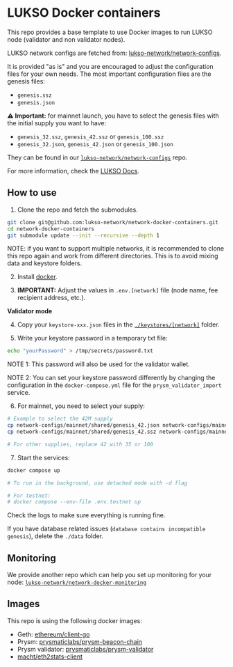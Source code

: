 # LUKSO Docker containers

This repo provides a base template to use Docker images to run LUKSO node (validator and non validator nodes).

LUKSO network configs are fetched from: [lukso-network/network-configs](https://github.com/lukso-network/network-configs).

It is provided "as is" and you are encouraged to adjust the configuration files for your own needs. The most important configuration files are the genesis files:

- `genesis.ssz`
- `genesis.json`

**⚠️ Important:** for mainnet launch, you have to select the genesis files with the initial supply you want to have:

- `genesis_32.ssz`, `genesis_42.ssz` or `genesis_100.ssz`
- `genesis_32.json`, `genesis_42.json` or `genesis_100.json`

They can be found in our [`lukso-network/network-configs`](https://github.com/lukso-network/network-configs) repo.

For more information, check the [LUKSO Docs](https://docs.lukso.tech/networks/mainnet/running-a-node/).

## How to use

1. Clone the repo and fetch the submodules.

```sh
git clone git@github.com:lukso-network/network-docker-containers.git
cd network-docker-containers
git submodule update --init --recursive --depth 1
```

NOTE: if you want to support multiple networks, it is recommended to clone this repo again and work from different directories. This is to avoid mixing data and keystore folders.

2. Install [docker](https://docs.docker.com/engine/install/ubuntu/).

3. **IMPORTANT:** Adjust the values in `.env.[network]` file (node name, fee recipient address, etc.).

**Validator mode**

4. Copy your `keystore-xxx.json` files in the [`./keystores/[network]`](./keystores) folder.

5. Write your keystore password in a temporary txt file:

```sh
echo "yourPassword" > /tmp/secrets/password.txt
```

NOTE 1: This password will also be used for the validator wallet.

NOTE 2: You can set your keystore password differently by changing the configuration in the `docker-compose.yml` file for the `prysm_validator_import` service.

6. For mainnet, you need to select your supply:

```sh
# Example to select the 42M supply
cp network-configs/mainnet/shared/genesis_42.json network-configs/mainnet/shared/genesis.json
cp network-configs/mainnet/shared/genesis_42.ssz network-configs/mainnet/shared/genesis.ssz

# For other supplies, replace 42 with 35 or 100
```

7. Start the services:

```sh
docker compose up

# To run in the background, use detached mode with -d flag

# For testnet:
# docker compose --env-file .env.testnet up
```

Check the logs to make sure everything is running fine.

If you have database related issues (`database contains incompatible genesis`), delete the `./data` folder.

## Monitoring

We provide another repo which can help you set up monitoring for your node: [`lukso-network/network-docker-monitoring`](https://github.com/lukso-network/network-docker-monitoring)

## Images

This repo is using the following docker images:

- Geth: [ethereum/client-go](https://hub.docker.com/r/ethereum/client-go)
- Prysm: [prysmaticlabs/prysm-beacon-chain](https://hub.docker.com/r/prysmaticlabs/prysm-beacon-chain)
- Prysm validator: [prysmaticlabs/prysm-validator](https://hub.docker.com/r/prysmaticlabs/prysm-validator)
- [macht/eth2stats-client](https://hub.docker.com/r/macht/eth2stats-client)
